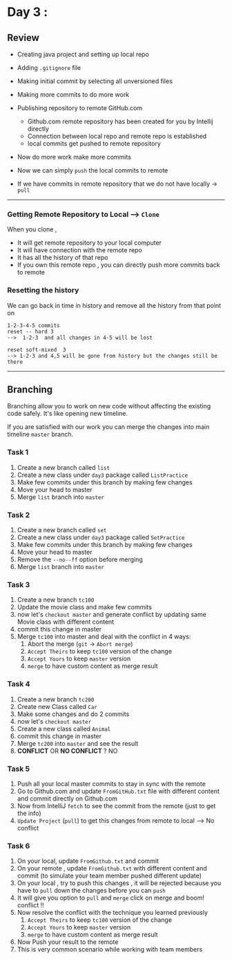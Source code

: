 # Day 3 : 

## Review 

- Creating java project and setting up local repo 
- Adding `.gitignore` file
- Making initial commit by selecting all unversioned files 
- Making more commits to do more work 
- Publishing repository to remote GitHub.com 
  - Github.com remote repository has been created for you by Intellij directly 
  - Connection between local repo and remote repo is established 
  - local commits get pushed to remote repository
- Now do more work make more commits 
- Now we can simply `push` the local commits to remote 

- If we have commits in remote repository that we do not have locally -> `pull`  

--- 
### Getting Remote Repository to Local --> `Clone` 
When you clone , 
- It will get remote repository to your local computer
- It will have connection with the remote repo 
- It has all the history of that repo 
- If you own this remote repo , you can directly push more commits back to remote 


### Resetting the history 
We can go back in time in history and remove all the history from that point on 
```
1-2-3-4-5 commits 
reset -- hard 3
-->  1-2-3  and all changes in 4-5 will be lost 

reset soft-mixed  3 
--> 1-2-3 and 4,5 will be gone from history but the changes still be there
```
--- 
## Branching 

Branching allow you to work on new code without affecting the existing code safely. 
It's like opening new timeline. 

If you are satisfied with our work you can merge the changes into main timeline `master` branch. 


### Task 1

1. Create a new branch called `list`
2. Create a new class under `day3` package called `ListPractice` 
3. Make few commits under this branch by making few changes
4. Move your head to master 
5. Merge `list` branch into `master`

### Task 2
1. Create a new branch called `set`
2. Create a new class under `day3` package called `SetPractice` 
3. Make few commits under this branch by making few changes
4. Move your head to master 
5. Remove the `--no--ff` option before merging
6. Merge `list` branch into `master`


### Task 3 

1. Create a new branch `tc100` 
2. Update the movie class and make few commits 
3. now let's `checkout master` and generate conflict by updating same Movie class with different content 
4. commit this change in master
5. Merge `tc100` into master and deal with the conflict in 4 ways: 
   1. Abort the merge (`git` -> `Abort merge`)
   2. `Accept Theirs` to keep `tc100` version of the change
   3. `Accept Yours` to keep `master` version
   4. `merge` to have custom content as merge result

### Task 4  
1. Create a new branch `tc200` 
2. Create new Class called `Car` 
3. Make some changes and do 2 commits  
4. now let's `checkout master` 
5. Create a new class called `Animal` 
6. commit this change in master
7. Merge `tc200` into `master` and see the result
8. **CONFLICT** OR **NO CONFLICT** ?  NO


### Task 5 
1. Push all your local master commits to stay in sync with the remote 
2. Go to Github.com and update `FromGitHub.txt` file with different content and commit directly on Github.com 
3. Now from IntelliJ `fetch` to see the commit from the remote (just to get the info)
4. `Update Project` (`pull`) to get this changes from remote to local --> No conflict 

### Task 6 
1. On your local, update `FromGithub.txt` and commit 
2. On your remote , update `FromGithub.txt` with different content and commit (to simulate your team member pushed different update)
3. On your local , try to push this changes , it will be rejected because you have to `pull` down the changes before you can `push` 
4. It will give you option to `pull` and `merge` click on merge and boom! conflict !! 
5. Now resolve the conflict with the technique you learned previously 
   1. `Accept Theirs` to keep `tc100` version of the change
   2. `Accept Yours` to keep `master` version
   3. `merge` to have custom content as merge result
6. Now Push your result to the remote 
7. This is very common scenario while working with team members 
